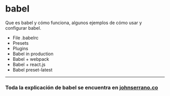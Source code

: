 # babel

Que es babel y cómo funciona, algunos ejemplos de cómo usar y configurar babel.

* File .babelrc
* Presets
* Plugins
* Babel in production
* Babel + webpack
* Babel + react.js
* Babel preset-latest

---

### Toda la explicación de babel se encuentra en [johnserrano.co](https://blog.johnserrano.co)
